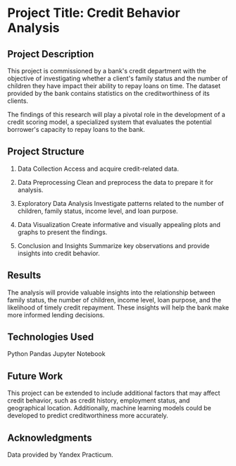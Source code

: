 # Project Title: Credit Behavior Analysis

## Project Description
This project is commissioned by a bank's credit department with the objective of investigating whether a client's family status and the number of children they have impact their ability to repay loans on time. The dataset provided by the bank contains statistics on the creditworthiness of its clients.

The findings of this research will play a pivotal role in the development of a credit scoring model, a specialized system that evaluates the potential borrower's capacity to repay loans to the bank.

## Project Structure
1. Data Collection
Access and acquire credit-related data.

2. Data Preprocessing
Clean and preprocess the data to prepare it for analysis.

3. Exploratory Data Analysis
Investigate patterns related to the number of children, family status, income level, and loan purpose.

4. Data Visualization
Create informative and visually appealing plots and graphs to present the findings.

5. Conclusion and Insights
Summarize key observations and provide insights into credit behavior.

## Results
The analysis will provide valuable insights into the relationship between family status, the number of children, income level, loan purpose, and the likelihood of timely credit repayment. These insights will help the bank make more informed lending decisions.

## Technologies Used
Python
Pandas
Jupyter Notebook

## Future Work
This project can be extended to include additional factors that may affect credit behavior, such as credit history, employment status, and geographical location. Additionally, machine learning models could be developed to predict creditworthiness more accurately.

## Acknowledgments
Data provided by Yandex Practicum.
